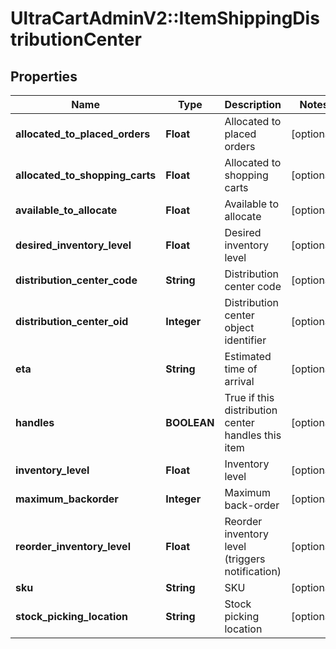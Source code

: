 # UltraCartAdminV2::ItemShippingDistributionCenter

## Properties
Name | Type | Description | Notes
------------ | ------------- | ------------- | -------------
**allocated_to_placed_orders** | **Float** | Allocated to placed orders | [optional] 
**allocated_to_shopping_carts** | **Float** | Allocated to shopping carts | [optional] 
**available_to_allocate** | **Float** | Available to allocate | [optional] 
**desired_inventory_level** | **Float** | Desired inventory level | [optional] 
**distribution_center_code** | **String** | Distribution center code | [optional] 
**distribution_center_oid** | **Integer** | Distribution center object identifier | [optional] 
**eta** | **String** | Estimated time of arrival | [optional] 
**handles** | **BOOLEAN** | True if this distribution center handles this item | [optional] 
**inventory_level** | **Float** | Inventory level | [optional] 
**maximum_backorder** | **Integer** | Maximum back-order | [optional] 
**reorder_inventory_level** | **Float** | Reorder inventory level (triggers notification) | [optional] 
**sku** | **String** | SKU | [optional] 
**stock_picking_location** | **String** | Stock picking location | [optional] 


